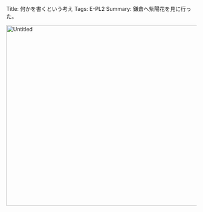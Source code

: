 Title: 何かを書くという考え
Tags: E-PL2
Summary: 鎌倉へ紫陽花を見に行った。

<a href="https://www.flickr.com/photos/125573348@N07/18233369564" title="Untitled by megane houser, on Flickr"><img src="https://c2.staticflickr.com/4/3786/18233369564_dca5c1d288_z.jpg" width="640" height="480" alt="Untitled"></a>

